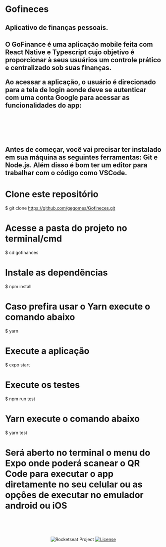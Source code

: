 # Gofineces


<p  align="center">
  <h2>Aplicativo de finanças pessoais.<h2/>
O GoFinance é uma aplicação mobile feita com React Native e Typescript cujo objetivo é proporcionar à seus usuários um controle prático e centralizado sob suas finanças.

Ao acessar a aplicação, o usuário é direcionado para a tela de login aonde deve se autenticar com uma conta Google para acessar as funcionalidades do app:
</p>
<br />
<br />
<br />
<p>
  Antes de começar, você vai precisar ter instalado em sua máquina as seguintes ferramentas: Git e Node.js. Além disso é bom ter um editor para trabalhar com o código como VSCode.
</p>

# Clone este repositório
$ git clone https://github.com/gegomes/Gofineces.git

# Acesse a pasta do projeto no terminal/cmd
$ cd gofinances

# Instale as dependências
$ npm install
# Caso prefira usar o Yarn execute o comando abaixo
$ yarn

# Execute a aplicação
$ expo start

# Execute os testes
$ npm run test
# Yarn execute o comando abaixo
$ yarn test

# Será aberto no terminal o menu do Expo onde poderá scanear o QR Code para executar o app diretamente no seu celular ou as opções de executar no emulador android ou iOS

<br />
<br />
<br />

<p align="center">
  <img src="https://img.shields.io/static/v1?label=Rocketseat&message=Education&color=8257e5&labelColor=202024" alt="Rocketseat Project" />
  <a href="LICENSE"><img  src="https://img.shields.io/static/v1?label=License&message=MIT&color=8257e5&labelColor=202024" alt="License"></a>
</p>
